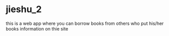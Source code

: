 # jieshu_2
this is a web app where you can borrow books from others who put his/her books information on thie site
